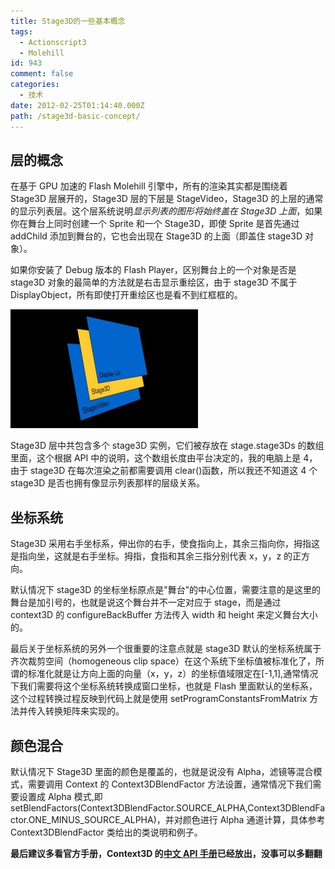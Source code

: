 ```yaml
---
title: Stage3D的一些基本概念
tags:
  - Actionscript3
  - Molehill
id: 943
comment: false
categories:
  - 技术
date: 2012-02-25T01:14:40.000Z
path: /stage3d-basic-concept/
---
```


## 层的概念

在基于 GPU 加速的 Flash Molehill 引擎中，所有的渲染其实都是围绕着 Stage3D 层展开的，Stage3D 层的下层是 StageVideo，Stage3D 的上层的通常的显示列表层。这个层系统说明*显示列表的图形将始终盖在 Stage3D 上面*，如果你在舞台上同时创建一个 Sprite 和一个 Stage3D，即使 Sprite 是首先通过 addChild 添加到舞台的，它也会出现在 Stage3D 的上面（即盖住 stage3D 对象）。

如果你安装了 Debug 版本的 Flash Player，区别舞台上的一个对象是否是 stage3D 对象的最简单的方法就是右击显示重绘区，由于 stage3D 不属于 DisplayObject，所有即使打开重绘区也是看不到红框框的。

![](./stage3DLayout.jpg "stage3DLayout")

Stage3D 层中共包含多个 stage3D 实例，它们被存放在 stage.stage3Ds 的数组里面，这个根据 API 中的说明，这个数组长度由平台决定的，我的电脑上是 4，由于 stage3D 在每次渲染之前都需要调用 clear()函数，所以我还不知道这 4 个 stage3D 是否也拥有像显示列表那样的层级关系。

## 坐标系统

Stage3D 采用右手坐标系，伸出你的右手，使食指向上，其余三指向你，拇指这是指向坐，这就是右手坐标。拇指，食指和其余三指分别代表 x，y，z 的正方向。

默认情况下 stage3D 的坐标坐标原点是"舞台”的中心位置，需要注意的是这里的舞台是加引号的，也就是说这个舞台并不一定对应于 stage，而是通过 context3D 的 configureBackBuffer 方法传入 width 和 height 来定义舞台大小的。

最后关于坐标系统的另外一个很重要的注意点就是 stage3D 默认的坐标系统属于齐次裁剪空间（homogeneous clip space）在这个系统下坐标值被标准化了，所谓的标准化就是让方向上面的向量（x，y，z）的坐标值域限定在[-1,1],通常情况下我们需要将这个坐标系统转换成窗口坐标，也就是 Flash 里面默认的坐标系，这个过程转换过程反映到代码上就是使用 setProgramConstantsFromMatrix 方法并传入转换矩阵来实现的。

## 颜色混合

默认情况下 Stage3D 里面的颜色是覆盖的，也就是说没有 Alpha，滤镜等混合模式，需要调用 Context 的 Context3DBlendFactor 方法设置，通常情况下我们需要设置成 Alpha 模式,即 setBlendFactors(Context3DBlendFactor.SOURCE_ALPHA,Context3DBlendFactor.ONE_MINUS_SOURCE_ALPHA)，并对颜色进行 Alpha 通道计算，具体参考 Context3DBlendFactor 类给出的类说明和例子。

**最后建议多看官方手册，Context3D 的[中文 API 手册](http://help.adobe.com/zh_CN/FlashPlatform/reference/actionscript/3/flash/display3D/Context3D.html)已经放出，没事可以多翻翻**
